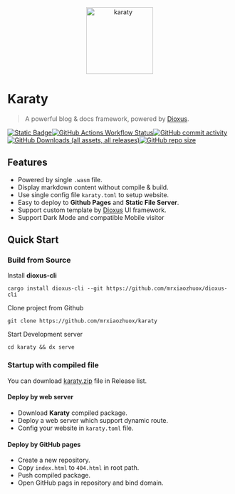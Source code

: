 <div align="center">
  <img alt="karaty" src="https://karaty.mrxzx.info/assets/karaty.png" width="150"></img>
</div>

# Karaty

> A powerful blog & docs framework, powered by [Dioxus][dioxus].

[![Static Badge](https://img.shields.io/badge/dioxus-0.4.3-green?logo=Rust)](https://github.com/DioxusLabs/dioxus/releases/tag/v0.4.3)[![GitHub Actions Workflow Status](https://img.shields.io/github/actions/workflow/status/mrxiaozhuox/karaty/main.yml?logo=GitHub)](https://github.com/mrxiaozhuox/karaty/actions)[![GitHub commit activity](https://img.shields.io/github/commit-activity/y/mrxiaozhuox/karaty?logo=Git)](https://github.com/mrxiaozhuox/karaty/commits/main/)[![GitHub Downloads (all assets, all releases)](https://img.shields.io/github/downloads/mrxiaozhuox/karaty/total?logo=superuser)](https://github.com/mrxiaozhuox/karaty/releases)[![GitHub repo size](https://img.shields.io/github/repo-size/mrxiaozhuox/karaty?logo=Git)](#)

## Features

- Powered by single `.wasm` file.
- Display markdown content without compile & build.
- Use single config file `karaty.toml` to setup website.
- Easy to deploy to **Github Pages** and **Static File Server**.
- Support custom template by [Dioxus][dioxus] UI framework.
- Support Dark Mode and compatible Mobile visitor



## Quick Start

### Build from Source

Install **dioxus-cli**

```shell
cargo install dioxus-cli --git https://github.com/mrxiaozhuox/dioxus-cli
```

Clone project from Github

```shell
git clone https://github.com/mrxiaozhuox/karaty
```

Start Development server

```shell
cd karaty && dx serve
```

### Startup with compiled file

You can download [karaty.zip](https://github.com/mrxiaozhuox/karaty/releases) file in Release list.

#### Deploy by web server

- Download **Karaty** compiled package.
- Deploy a web server which support dynamic route.
- Config your website in `karaty.toml` file.

#### Deploy by GitHub pages

- Create a new repository.
- Copy `index.html` to `404.html` in root path.
- Push compiled package.
- Open GitHub pags in repository and bind domain.



[dioxus]: https://dioxuslabs.com/	"DioxusLabs"